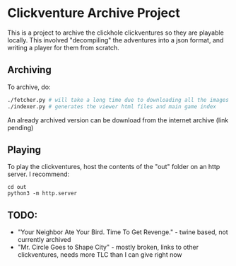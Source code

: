 # Clickventure Archive Project

This is a project to archive the clickhole clickventures so they are playable locally. This involved "decompiling" the adventures into a json format, and writing a player for them from scratch.

## Archiving

To archive, do:

```bash
./fetcher.py # will take a long time due to downloading all the images
./indexer.py # generates the viewer html files and main game index
```

An already archived version can be download from the internet archive (link pending)

## Playing

To play the clickventures, host the contents of the "out" folder on an http server. I recommend:

```
cd out
python3 -m http.server
```

## TODO:

 - "Your Neighbor Ate Your Bird. Time To Get Revenge." - twine based, not currently archived
 - "Mr. Circle Goes to Shape City" - mostly broken, links to other clickventures, needs more TLC than I can give right now